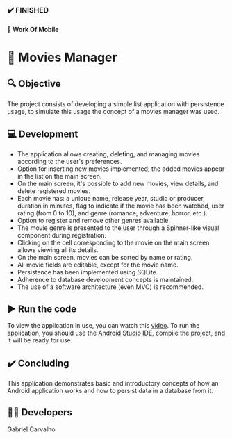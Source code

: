 ### :heavy_check_mark: FINISHED
#### :notebook: Work Of Mobile
# :movie_camera: Movies Manager

## :mag: Objective
The project consists of developing a simple list application with persistence usage, to simulate this usage the concept of a movies manager was used.

## :computer: Development
- The application allows creating, deleting, and managing movies according to the user's preferences.
- Option for inserting new movies implemented; the added movies appear in the list on the main screen.
- On the main screen, it's possible to add new movies, view details, and delete registered movies.
- Each movie has: a unique name, release year, studio or producer, duration in minutes, flag to indicate if the movie has been watched, user rating (from 0 to 10), and genre (romance, adventure, horror, etc.).
- Option to register and remove other genres available.
- The movie genre is presented to the user through a Spinner-like visual component during registration.
- Clicking on the cell corresponding to the movie on the main screen allows viewing all its details.
- On the main screen, movies can be sorted by name or rating.
- All movie fields are editable, except for the movie name.
- Persistence has been implemented using SQLite.
- Adherence to database development concepts is maintained.
- The use of a software architecture (even MVC) is recommended.

## :arrow_forward: Run the code

To view the application in use, you can watch this [video](https://github.com/bielborgesc/movies-manager/blob/main/Screenrecorder-2022-12-04-07-37-21-445.mp4).
To run the application, you should use the [Android Studio IDE](https://developer.android.com/studio?gad_source=1&gclid=CjwKCAjw88yxBhBWEiwA7cm6pTFQaIsAgby226YJVKV7D4AnrU6O_zPyqlkSYakE_5qzJvO5WJBpphoCDcwQAvD_BwE&gclsrc=aw.ds&hl=pt-br), compile the project, and it will be ready for use.

## :heavy_check_mark: Concluding

This application demonstrates basic and introductory concepts of how an Android application works and how to persist data in a database from it.

## :raising_hand_man: Developers

Gabriel Carvalho

